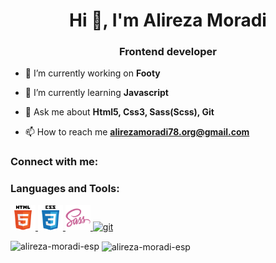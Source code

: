 <h1 align="center">Hi 👋, I'm Alireza Moradi</h1>
<h3 align="center">Frontend developer</h3>

- 🔭 I’m currently working on **Footy**

- 🌱 I’m currently learning **Javascript**

- 💬 Ask me about **Html5, Css3, Sass(Scss), Git**

- 📫 How to reach me **alirezamoradi78.org@gmail.com**

<h3 align="left">Connect with me:</h3>
<p align="left">
</p>

<h3 align="left">Languages and Tools:</h3>
<p align="left"> <a href="https://www.w3.org/html/" target="_blank" rel="noreferrer"> <img src="https://raw.githubusercontent.com/devicons/devicon/master/icons/html5/html5-original-wordmark.svg" alt="html5" width="40" height="40"/> </a> <a href="https://www.w3schools.com/css/" target="_blank" rel="noreferrer"> <img src="https://raw.githubusercontent.com/devicons/devicon/master/icons/css3/css3-original-wordmark.svg" alt="css3" width="40" height="40"/> </a> <a href="https://sass-lang.com" target="_blank" rel="noreferrer"> <img src="https://raw.githubusercontent.com/devicons/devicon/master/icons/sass/sass-original.svg" alt="sass" width="40" height="40"/> </a> <a href="https://git-scm.com/" target="_blank" rel="noreferrer"> <img src="https://www.vectorlogo.zone/logos/git-scm/git-scm-icon.svg" alt="git" width="40" height="40"/> </a> </p>

<p><img align="left" src="https://github-readme-stats.vercel.app/api/top-langs?username=alireza-moradi-esp&show_icons=true&locale=en&layout=compact" alt="alireza-moradi-esp" /></p>

<p>&nbsp;<img align="center" src="https://github-readme-stats.vercel.app/api?username=alireza-moradi-esp&show_icons=true&locale=en" alt="alireza-moradi-esp" /></p>
